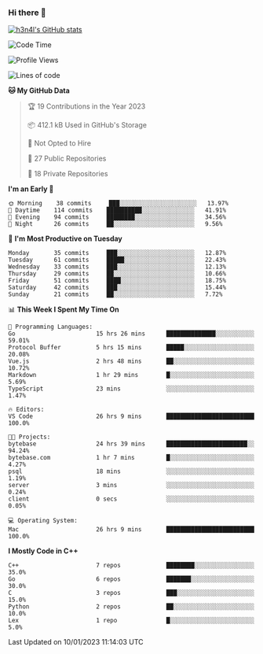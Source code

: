 ### Hi there 👋

[![h3n4l's GitHub stats](https://github-readme-stats.vercel.app/api?username=h3n4l&count_private=true&show_icons=true&theme=radical)](https://github.com/h3n4l/github-readme-stats)

<!--START_SECTION:waka-->
![Code Time](http://img.shields.io/badge/Code%20Time-875%20hrs%2052%20mins-blue)

![Profile Views](http://img.shields.io/badge/Profile%20Views-0-blue)

![Lines of code](https://img.shields.io/badge/From%20Hello%20World%20I%27ve%20Written-44%20Thousand%20lines%20of%20code-blue)

**🐱 My GitHub Data** 

> 🏆 19 Contributions in the Year 2023
 > 
> 📦 412.1 kB Used in GitHub's Storage 
 > 
> 🚫 Not Opted to Hire
 > 
> 📜 27 Public Repositories 
 > 
> 🔑 18 Private Repositories  
 > 
**I'm an Early 🐤** 

```text
🌞 Morning    38 commits     ███░░░░░░░░░░░░░░░░░░░░░░   13.97% 
🌆 Daytime    114 commits    ██████████░░░░░░░░░░░░░░░   41.91% 
🌃 Evening    94 commits     ████████░░░░░░░░░░░░░░░░░   34.56% 
🌙 Night      26 commits     ██░░░░░░░░░░░░░░░░░░░░░░░   9.56%

```
📅 **I'm Most Productive on Tuesday** 

```text
Monday       35 commits     ███░░░░░░░░░░░░░░░░░░░░░░   12.87% 
Tuesday      61 commits     █████░░░░░░░░░░░░░░░░░░░░   22.43% 
Wednesday    33 commits     ███░░░░░░░░░░░░░░░░░░░░░░   12.13% 
Thursday     29 commits     ██░░░░░░░░░░░░░░░░░░░░░░░   10.66% 
Friday       51 commits     ████░░░░░░░░░░░░░░░░░░░░░   18.75% 
Saturday     42 commits     ███░░░░░░░░░░░░░░░░░░░░░░   15.44% 
Sunday       21 commits     ██░░░░░░░░░░░░░░░░░░░░░░░   7.72%

```


📊 **This Week I Spent My Time On** 

```text
💬 Programming Languages: 
Go                       15 hrs 26 mins      ██████████████░░░░░░░░░░░   59.01% 
Protocol Buffer          5 hrs 15 mins       █████░░░░░░░░░░░░░░░░░░░░   20.08% 
Vue.js                   2 hrs 48 mins       ██░░░░░░░░░░░░░░░░░░░░░░░   10.72% 
Markdown                 1 hr 29 mins        █░░░░░░░░░░░░░░░░░░░░░░░░   5.69% 
TypeScript               23 mins             ░░░░░░░░░░░░░░░░░░░░░░░░░   1.47%

🔥 Editors: 
VS Code                  26 hrs 9 mins       █████████████████████████   100.0%

🐱‍💻 Projects: 
bytebase                 24 hrs 39 mins      ███████████████████████░░   94.24% 
bytebase.com             1 hr 7 mins         █░░░░░░░░░░░░░░░░░░░░░░░░   4.27% 
psql                     18 mins             ░░░░░░░░░░░░░░░░░░░░░░░░░   1.19% 
server                   3 mins              ░░░░░░░░░░░░░░░░░░░░░░░░░   0.24% 
client                   0 secs              ░░░░░░░░░░░░░░░░░░░░░░░░░   0.05%

💻 Operating System: 
Mac                      26 hrs 9 mins       █████████████████████████   100.0%

```

**I Mostly Code in C++** 

```text
C++                      7 repos             ████████░░░░░░░░░░░░░░░░░   35.0% 
Go                       6 repos             ███████░░░░░░░░░░░░░░░░░░   30.0% 
C                        3 repos             ███░░░░░░░░░░░░░░░░░░░░░░   15.0% 
Python                   2 repos             ██░░░░░░░░░░░░░░░░░░░░░░░   10.0% 
Lex                      1 repo              █░░░░░░░░░░░░░░░░░░░░░░░░   5.0%

```



 Last Updated on 10/01/2023 11:14:03 UTC
<!--END_SECTION:waka-->

